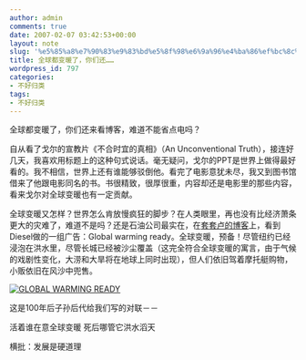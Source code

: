 ```yaml
---
author: admin
comments: true
date: 2007-02-07 03:42:53+00:00
layout: note
slug: '%e5%85%a8%e7%90%83%e9%83%bd%e5%8f%98%e6%9a%96%e4%ba%86%ef%bc%8c%e4%bd%a0%e4%bb%ac%e8%bf%98%e2%80%a6%e2%80%a6'
title: 全球都变暖了，你们还……
wordpress_id: 797
categories:
- 不好归类
tags:
- 不好归类
---
```


全球都变暖了，你们还来看博客，难道不能省点电吗？

自从看了戈尔的宣教片《不合时宜的真相》（An Unconventional Truth），接连好几天，我喜欢用标题上的这种句式说话。毫无疑问，戈尔的PPT是世界上做得最好看的。我不相信，世界上还有谁能够驳倒他。看完了电影意犹未尽，我又到图书馆借来了他跟电影同名的书。书很精致，很厚很重，内容却还是电影里的那些内容，看来戈尔对全球变暖也有一定贡献。

全球变暖又怎样？世界怎么肯放慢疯狂的脚步？在人类眼里，再也没有比经济萧条更大的灾难了，难道不是吗？还是石油公司最实在，在[套套卢的博客](http://ltrichard.blogbus.com/logs/4476702.html)上，看到Diesel做的一组广告：Global warming ready。全球变暖，预备！尽管纽约已经浸泡在洪水里，尽管长城已经被沙尘覆盖（这完全符合全球变暖的寓言，由于气候的戏剧性变化，大涝和大旱将在地球上同时出现），但人们依旧驾着摩托艇购物，小贩依旧在风沙中兜售。

[![GLOBAL WARMING READY](http://farm1.static.flickr.com/144/382333402_381d05a608.jpg?v=0)](http://www.flickr.com/photo_zoom.gne?id=382333402&size=o)

这是100年后子孙后代给我们写的对联－－

活着谁在意全球变暖
死后哪管它洪水滔天

横批：发展是硬道理
